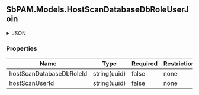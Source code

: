 
<h2 id="tocS_SbPAM.Models.HostScanDatabaseDbRoleUserJoin">SbPAM.Models.HostScanDatabaseDbRoleUserJoin</h2>

<a id="schemasbpam.models.hostscandatabasedbroleuserjoin"></a>
<a id="schema_SbPAM.Models.HostScanDatabaseDbRoleUserJoin"></a>
<a id="tocSsbpam.models.hostscandatabasedbroleuserjoin"></a>
<a id="tocssbpam.models.hostscandatabasedbroleuserjoin"></a>

<details><summary>JSON</summary>


```json
{
  "hostScanDatabaseDbRoleId": "9150a8f0-74e4-4960-9a5a-36e036434357",
  "hostScanUserId": "0dbfca4b-3606-4b03-8341-fbc8d48cc555"
}

```


</details>

### Properties

|Name|Type|Required|Restrictions|Description|
|---|---|---|---|---|
|hostScanDatabaseDbRoleId|string(uuid)|false|none|none|
|hostScanUserId|string(uuid)|false|none|none|


